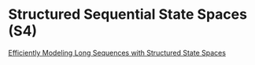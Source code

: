 # Structured Sequential State Spaces (S4)

[Efficiently Modeling Long Sequences with Structured State Spaces](https://arxiv.org/pdf/2111.00396)